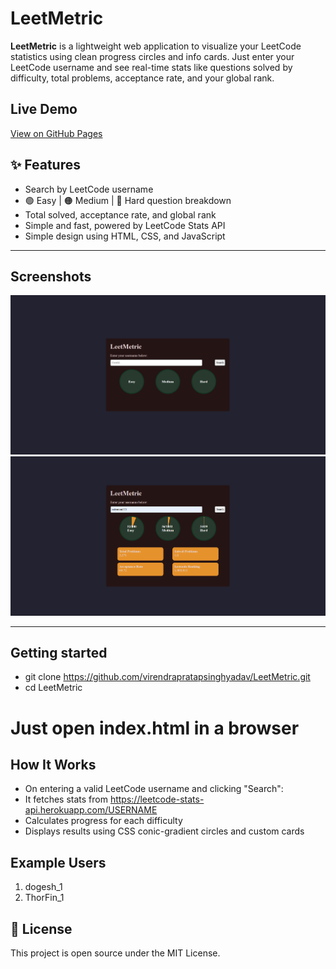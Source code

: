 # LeetMetric
**LeetMetric** is a lightweight web application to visualize your LeetCode statistics using clean progress circles and info cards. Just enter your LeetCode username and see real-time stats like questions solved by difficulty, total problems, acceptance rate, and your global rank.

## Live Demo
[View on GitHub Pages](https://virendrapratapsinghyadav.github.io/LeetMetric/)

## ✨ Features

- Search by LeetCode username
- 🟢 Easy | 🟠 Medium | 🔴 Hard question breakdown
-  Total solved, acceptance rate, and global rank
-  Simple and fast, powered by LeetCode Stats API
-  Simple design using HTML, CSS, and JavaScript

---

## Screenshots

![Before Search](assets/screenshot1.png)
![After Search](assets/screenshot2.png)

---

## Getting started
- git clone https://github.com/virendrapratapsinghyadav/LeetMetric.git
- cd LeetMetric
# Just open index.html in a browser


## How It Works

- On entering a valid LeetCode username and clicking "Search":
- It fetches stats from https://leetcode-stats-api.herokuapp.com/USERNAME
- Calculates progress for each difficulty
- Displays results using CSS conic-gradient circles and custom cards

## Example Users
1. dogesh_1
2. ThorFin_1


## 📄 License
This project is open source under the MIT License.

